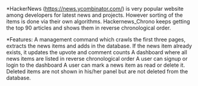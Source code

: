 *HackerNews
(https://news.ycombinator.com/) is very popular website among developers for latest news and projects. However sorting of the items is done via their own algorithms. Hackernews_Chrono keeps getting the top 90 articles and shows them in reverse chronological order. 

*Features:
A management command which crawls the first three pages, extracts the news items and adds in the database. If the news item already exists, it updates the upvote and comment counts
A dashboard where all news items are listed in reverse chronological order
A user can signup or login to the dashboard
A user can mark a news item as read or delete it. Deleted items are not shown in his/her panel but are not deleted from the database.
